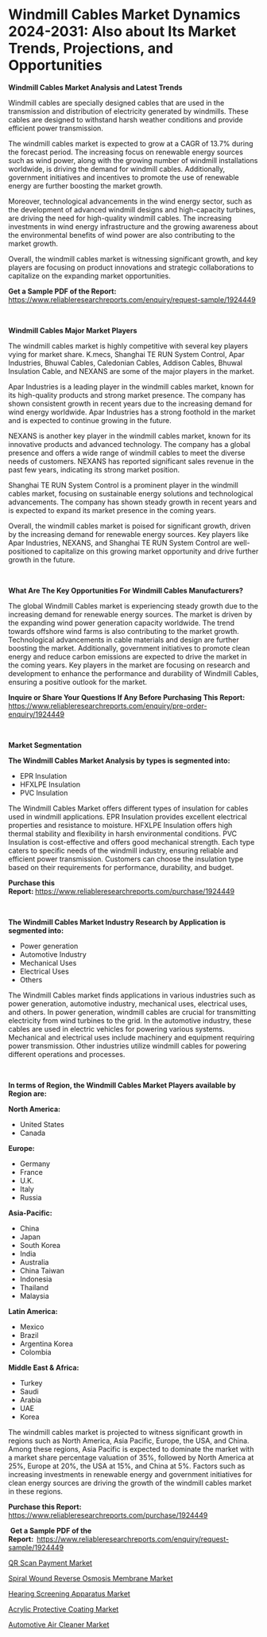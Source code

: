 <p><h1>Windmill Cables Market Dynamics 2024-2031: Also about Its Market Trends, Projections, and Opportunities</h1></p><p><strong>Windmill Cables Market Analysis and Latest Trends</strong></p>
<p><p>Windmill cables are specially designed cables that are used in the transmission and distribution of electricity generated by windmills. These cables are designed to withstand harsh weather conditions and provide efficient power transmission.</p><p>The windmill cables market is expected to grow at a CAGR of 13.7% during the forecast period. The increasing focus on renewable energy sources such as wind power, along with the growing number of windmill installations worldwide, is driving the demand for windmill cables. Additionally, government initiatives and incentives to promote the use of renewable energy are further boosting the market growth.</p><p>Moreover, technological advancements in the wind energy sector, such as the development of advanced windmill designs and high-capacity turbines, are driving the need for high-quality windmill cables. The increasing investments in wind energy infrastructure and the growing awareness about the environmental benefits of wind power are also contributing to the market growth.</p><p>Overall, the windmill cables market is witnessing significant growth, and key players are focusing on product innovations and strategic collaborations to capitalize on the expanding market opportunities.</p></p>
<p><strong>Get a Sample PDF of the Report:&nbsp;</strong> <a href="https://www.reliableresearchreports.com/enquiry/request-sample/1924449">https://www.reliableresearchreports.com/enquiry/request-sample/1924449</a></p>
<p>&nbsp;</p>
<p><strong>Windmill Cables Major Market Players</strong></p>
<p><p>The windmill cables market is highly competitive with several key players vying for market share. K.mecs, Shanghai TE RUN System Control, Apar Industries, Bhuwal Cables, Caledonian Cables, Addison Cables, Bhuwal Insulation Cable, and NEXANS are some of the major players in the market.</p><p>Apar Industries is a leading player in the windmill cables market, known for its high-quality products and strong market presence. The company has shown consistent growth in recent years due to the increasing demand for wind energy worldwide. Apar Industries has a strong foothold in the market and is expected to continue growing in the future.</p><p>NEXANS is another key player in the windmill cables market, known for its innovative products and advanced technology. The company has a global presence and offers a wide range of windmill cables to meet the diverse needs of customers. NEXANS has reported significant sales revenue in the past few years, indicating its strong market position.</p><p>Shanghai TE RUN System Control is a prominent player in the windmill cables market, focusing on sustainable energy solutions and technological advancements. The company has shown steady growth in recent years and is expected to expand its market presence in the coming years.</p><p>Overall, the windmill cables market is poised for significant growth, driven by the increasing demand for renewable energy sources. Key players like Apar Industries, NEXANS, and Shanghai TE RUN System Control are well-positioned to capitalize on this growing market opportunity and drive further growth in the future.</p></p>
<p>&nbsp;</p>
<p><strong>What Are The Key Opportunities For Windmill Cables Manufacturers?</strong></p>
<p><p>The global Windmill Cables market is experiencing steady growth due to the increasing demand for renewable energy sources. The market is driven by the expanding wind power generation capacity worldwide. The trend towards offshore wind farms is also contributing to the market growth. Technological advancements in cable materials and design are further boosting the market. Additionally, government initiatives to promote clean energy and reduce carbon emissions are expected to drive the market in the coming years. Key players in the market are focusing on research and development to enhance the performance and durability of Windmill Cables, ensuring a positive outlook for the market.</p></p>
<p><strong>Inquire or Share Your Questions If Any Before Purchasing This Report:</strong> <a href="https://www.reliableresearchreports.com/enquiry/pre-order-enquiry/1924449">https://www.reliableresearchreports.com/enquiry/pre-order-enquiry/1924449</a></p>
<p>&nbsp;</p>
<p><strong>Market Segmentation</strong></p>
<p><strong>The Windmill Cables Market Analysis by types is segmented into:</strong></p>
<p><ul><li>EPR Insulation</li><li>HFXLPE Insulation</li><li>PVC Insulation</li></ul></p>
<p><p>The Windmill Cables Market offers different types of insulation for cables used in windmill applications. EPR Insulation provides excellent electrical properties and resistance to moisture. HFXLPE Insulation offers high thermal stability and flexibility in harsh environmental conditions. PVC Insulation is cost-effective and offers good mechanical strength. Each type caters to specific needs of the windmill industry, ensuring reliable and efficient power transmission. Customers can choose the insulation type based on their requirements for performance, durability, and budget.</p></p>
<p><strong>Purchase this Report:&nbsp;</strong><a href="https://www.reliableresearchreports.com/purchase/1924449">https://www.reliableresearchreports.com/purchase/1924449</a></p>
<p>&nbsp;</p>
<p><strong>The Windmill Cables Market Industry Research by Application is segmented into:</strong></p>
<p><ul><li>Power generation</li><li>Automotive Industry</li><li>Mechanical Uses</li><li>Electrical Uses</li><li>Others</li></ul></p>
<p><p>The Windmill Cables market finds applications in various industries such as power generation, automotive industry, mechanical uses, electrical uses, and others. In power generation, windmill cables are crucial for transmitting electricity from wind turbines to the grid. In the automotive industry, these cables are used in electric vehicles for powering various systems. Mechanical and electrical uses include machinery and equipment requiring power transmission. Other industries utilize windmill cables for powering different operations and processes.</p></p>
<p>&nbsp;</p>
<p><strong>In terms of Region, the Windmill Cables Market Players available by Region are:</strong></p>
<p>
    <p> <strong> North America: </strong>
        <ul>
            <li>United States</li>
            <li>Canada</li>
        </ul>
        </p> 
    <p> <strong> Europe: </strong>
        <ul>
            <li>Germany</li>
            <li>France</li>
            <li>U.K.</li>
            <li>Italy</li>
            <li>Russia</li>
        </ul>
        </p> 
    <p> <strong> Asia-Pacific: </strong>
        <ul>
            <li>China</li>
            <li>Japan</li>
            <li>South Korea</li>
            <li>India</li>
            <li>Australia</li>
            <li>China Taiwan</li>
            <li>Indonesia</li>
            <li>Thailand</li>
            <li>Malaysia</li>
        </ul>
        </p> 
    <p> <strong> Latin America: </strong>
        <ul>
            <li>Mexico</li>
            <li>Brazil</li>
            <li>Argentina Korea</li>
            <li>Colombia</li>
        </ul>
        </p> 
    <p> <strong> Middle East & Africa: </strong>
        <ul>
            <li>Turkey</li>
            <li>Saudi</li>
            <li>Arabia</li>
            <li>UAE</li>
            <li>Korea</li>
        </ul>
    </p>
    </p>
<p><p>The windmill cables market is projected to witness significant growth in regions such as North America, Asia Pacific, Europe, the USA, and China. Among these regions, Asia Pacific is expected to dominate the market with a market share percentage valuation of 35%, followed by North America at 25%, Europe at 20%, the USA at 15%, and China at 5%. Factors such as increasing investments in renewable energy and government initiatives for clean energy sources are driving the growth of the windmill cables market in these regions.</p></p>
<p><strong>Purchase this Report: </strong><a href="https://www.reliableresearchreports.com/purchase/1924449">https://www.reliableresearchreports.com/purchase/1924449</a></p>
<p>&nbsp;<strong>Get a Sample PDF of the Report:&nbsp;&nbsp;</strong><a href="https://www.reliableresearchreports.com/enquiry/request-sample/1924449">https://www.reliableresearchreports.com/enquiry/request-sample/1924449</a></p>
<p><strong></strong></p>
<p><p><a href="https://gentle-editor-9db.notion.site/QR-Scan-Payment-Market-Share-Market-New-Trends-Analysis-Report-By-Type-By-Application-By-End-use-c516d693c259498c90fc211d07defd33">QR Scan Payment Market</a></p><p><a href="https://view.publitas.com/reportprime-1/spiral-wound-reverse-osmosis-membrane-market-analysis-examines-its-scope-on-growth-opportunities-and-forecasted-trends-spanning-from-2024-to-2031/">Spiral Wound Reverse Osmosis Membrane Market</a></p><p><a href="https://unruly-ladybug-44b.notion.site/Decoding-the-Hearing-Screening-Apparatus-Market-A-Deep-Dive-into-the-Latest-Market-Trends-Market-S-9474f74f750a484397a2e93c2f84ba8f">Hearing Screening Apparatus Market</a></p><p><a href="https://view.publitas.com/reportprime-1/acrylic-protective-coating-market-research-report-provides-critical-insights-that-can-help-shape-business-development-and-investment-strategies/">Acrylic Protective Coating Market</a></p><p><a href="https://github.com/bobicer/Market-Research-Report-List-2/blob/main/automotive-air-cleaner-market.md">Automotive Air Cleaner Market</a></p></p>